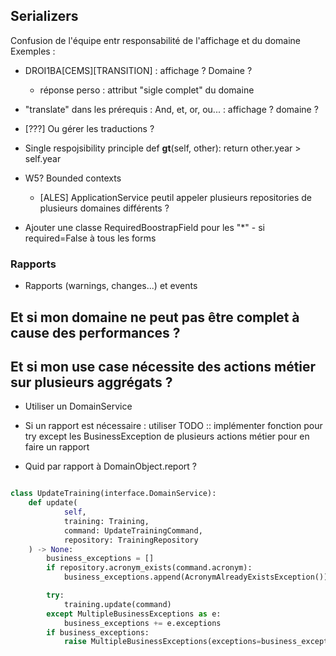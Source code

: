 ## Serializers 


Confusion de l'équipe entr responsabilité de l'affichage et du domaine
Exemples : 
- DROI1BA[CEMS][TRANSITION] : affichage ? Domaine ?
    - réponse perso : attribut "sigle complet" du domaine
- "translate" dans les prérequis : And, et, or, ou... : affichage ? domaine ?


- [???] Ou gérer les traductions ?

- Single respojsibility principle
def __gt__(self, other):
    return other.year > self.year


- W5? Bounded contexts
    - [ALES] ApplicationService peutil appeler plusieurs repositories de plusieurs domaines différents ?


- Ajouter une classe RequiredBoostrapField pour les "*" - si required=False à tous les forms





### Rapports
- Rapports (warnings, changes...) et events

## Et si mon domaine ne peut pas être complet à cause des performances ?
## Et si mon use case nécessite des actions métier sur plusieurs aggrégats ?

- Utiliser un DomainService
- Si un rapport est nécessaire : utiliser 
TODO :: implémenter fonction pour try except les BusinessException de plusieurs actions métier pour en faire un rapport

- Quid par rapport à DomainObject.report ?

```python

class UpdateTraining(interface.DomainService):
    def update(
            self,
            training: Training,
            command: UpdateTrainingCommand,
            repository: TrainingRepository
    ) -> None:
        business_exceptions = []
        if repository.acronym_exists(command.acronym):
            business_exceptions.append(AcronymAlreadyExistsException())

        try:
            training.update(command)
        except MultipleBusinessExceptions as e:
            business_exceptions += e.exceptions
        if business_exceptions:
            raise MultipleBusinessExceptions(exceptions=business_exceptions)


```

